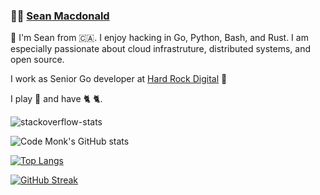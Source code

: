 ###  :man_technologist:  [Sean Macdonald](https://www.seanmacdonald.ca)

👋 I'm Sean from 🇨🇦. I enjoy hacking in Go, Python, Bash, and Rust. I am especially passionate about cloud infrastruture, distributed systems, and open source.

I work as Senior Go developer at [Hard Rock Digital](https://www.hardrockdigital.com/) 🤘

I play 🎸 and have 🐈 🐈. 

![stackoverflow-stats](https://github-stackoverflow-readme.vercel.app/?userId=977083)

![Code Monk's GitHub stats](https://github-readme-stats.vercel.app/api?username=sean9999&theme=dracula&show_icons=true&include_all_commits=true)

[![Top Langs](https://github-readme-stats.vercel.app/api/top-langs/?username=sean9999&layout=compact&theme=dracula)](https://github.com/anuraghazra/github-readme-stats)

[![GitHub Streak](https://streak-stats.demolab.com/?user=sean9999&theme=dracula)](https://git.io/streak-stats)
